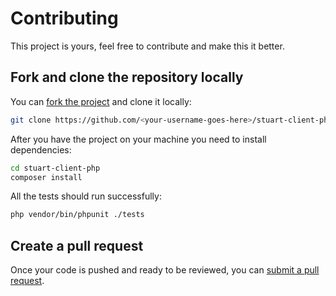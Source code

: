 # Contributing

This project is yours, feel free to contribute and make this it better.


## Fork and clone the repository locally

You can [fork the project](https://github.com/StuartApp/stuart-client-php/fork) and clone it locally:

```bash
git clone https://github.com/<your-username-goes-here>/stuart-client-php.git
```

After you have the project on your machine you need to install dependencies:

```bash
cd stuart-client-php
composer install
```

All the tests should run successfully:

```bash
php vendor/bin/phpunit ./tests
```

## Create a pull request

Once your code is pushed and ready to be reviewed, you can [submit a pull request](https://github.com/StuartApp/stuart-client-php/compare).

